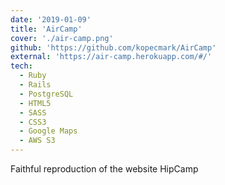 ```yaml
---
date: '2019-01-09'
title: 'AirCamp'
cover: './air-camp.png'
github: 'https://github.com/kopecmark/AirCamp'
external: 'https://air-camp.herokuapp.com/#/'
tech:
  - Ruby
  - Rails
  - PostgreSQL
  - HTML5
  - SASS
  - CSS3
  - Google Maps
  - AWS S3
---
```


Faithful reproduction of the website HipCamp
